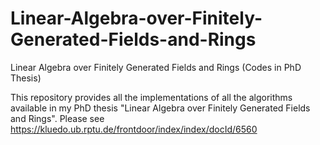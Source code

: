 # Linear-Algebra-over-Finitely-Generated-Fields-and-Rings
Linear Algebra over Finitely Generated Fields and Rings (Codes in PhD Thesis)

This repository provides all the implementations of all the algorithms available in my PhD thesis "Linear Algebra over Finitely Generated Fields and Rings". Please see https://kluedo.ub.rptu.de/frontdoor/index/index/docId/6560 
